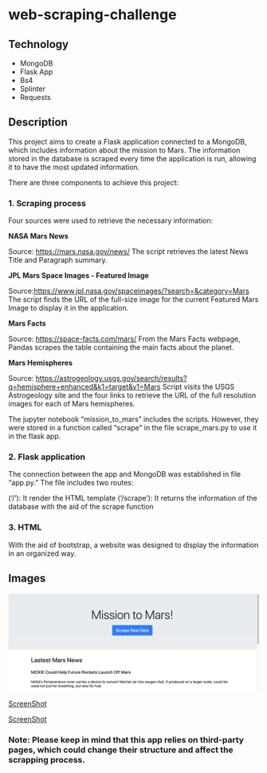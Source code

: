 # web-scraping-challenge

## Technology

* MongoDB
* Flask App
* Bs4
* Splinter
* Requests

## Description

This project aims to create a Flask application connected to a MongoDB, which includes information about the mission to Mars. The information stored in the database is scraped every time the application is run, allowing it to have the most updated information.

There are three components to achieve this project:

### 1. Scraping process 

Four sources were used to retrieve the necessary information:

**NASA Mars News**

Source: https://mars.nasa.gov/news/
The script retrieves the latest News Title and Paragraph summary.

**JPL Mars Space Images - Featured Image**

Source:https://www.jpl.nasa.gov/spaceimages/?search=&category=Mars
The script finds the URL of the full-size image for the current Featured Mars Image to display it in the application.

**Mars Facts**

Source: https://space-facts.com/mars/
From the Mars Facts webpage, Pandas scrapes the table containing the main facts about the planet.  

**Mars Hemispheres**

Source: https://astrogeology.usgs.gov/search/results?q=hemisphere+enhanced&k1=target&v1=Mars
Script visits the USGS Astrogeology site and the four links to retrieve the URL of the full resolution images for each of Mars hemispheres.

The jupyter notebook “mission_to_mars” includes the scripts. However, they were stored in a function called “scrape” in the file scrape_mars.py to use it in the flask app.

### 2. Flask application

The connection between the app and MongoDB was established in file “app.py.” The file includes two routes:

(‘/’): It render the HTML template
(‘/scrape’): It returns the information of the database with the aid of the scrape function
 
### 3. HTML 

With the aid of bootstrap, a website was designed to display the information in an organized way.
 
## Images

![ScreenShot](https://github.com/manuelamc14/web-scraping-challenge/blob/main/Missions_to_Mars/Images/final_app_part1.png)

[ScreenShot](https://github.com/manuelamc14/web-scraping-challenge/blob/main/Missions_to_Mars/Images/final_app_part2.png)

[ScreenShot](https://github.com/manuelamc14/web-scraping-challenge/blob/main/Missions_to_Mars/Images/final_app_part3.png)

### Note: Please keep in mind that this app relies on third-party pages, which could change their structure and affect the scrapping process.
